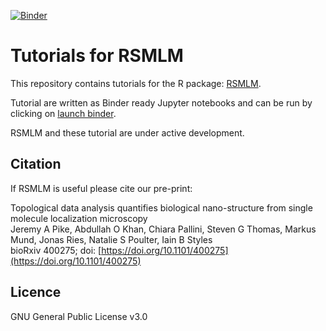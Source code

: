 
[![Binder](https://mybinder.org/badge.svg)](https://mybinder.org/v2/gh/JeremyPike/RSMLM-tutorials/6af057ed6ccc589f8c2b69a96e577a70c0a347ca?urlpath=%2Fnotebooks)

# Tutorials for RSMLM

This repository contains tutorials for the R package: [RSMLM](https://github.com/JeremyPike/RSMLM).

Tutorial are written as Binder ready Jupyter notebooks and can be run by clicking on [launch binder](https://mybinder.org/v2/gh/JeremyPike/RSMLM-tutorials/6af057ed6ccc589f8c2b69a96e577a70c0a347ca?urlpath=%2Fnotebooks
). 

RSMLM and these tutorial are under active development.

## Citation

If RSMLM is useful please cite our pre-print:

Topological data analysis quantifies biological nano-structure from single molecule localization microscopy\
Jeremy A Pike, Abdullah O Khan, Chiara Pallini, Steven G Thomas, Markus Mund, Jonas Ries, Natalie S Poulter, Iain B Styles\
bioRxiv 400275; doi: [https://doi.org/10.1101/400275](https://doi.org/10.1101/400275)

## Licence

GNU General Public License v3.0
